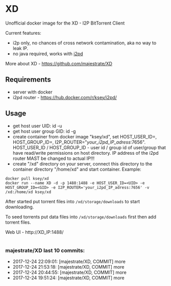 # XD
Unofficial docker image for the XD - I2P BitTorrent Client

Current features:

* i2p only, no chances of cross network contamination, aka no way to leak IP.
* no java required, works with [i2pd](https://github.com/purplei2p/i2pd)

More about XD - https://github.com/majestrate/XD

## Requirements

* server with docker
* i2pd router - https://hub.docker.com/r/ksey/i2pd/

## Usage

* get host user UID: id -u <username>
* get host user group GID: id -g <username>
* create container from docker image "ksey/xd", set HOST_USER_ID=<UID>, HOST_GROUP_ID=<GID>, I2P_ROUTER="*your_i2pd_IP_adress*:7656".
  HOST_USER_ID / HOST_GROUP_ID - user id / group id of user/group that have read/write permissions on host directory.
  IP address of the i2pd router MAST be changed to actual IP!!!
* create "/xd" directory on your server, connect this directory to the container directory "/home/xd" and start container.
  Example:
```
docker pull ksey/xd
docker run --name XD -d -p 1488:1488 -e HOST_USER_ID=<UID> -e HOST_GROUP_ID=<GID> -e I2P_ROUTER='your_i2pd_IP_adress:7656' -v /xd:/home/xd ksey/xd
```

After started put torrent files into `/xd/storage/downloads` to start downloading.

To seed torrents put data files into `/xd/storage/downloads` first then add torrent files.

Web UI - http://XD_IP:1488/

# #
### majestrate/XD last 10 commits:
* 2017-12-24 22:09:01: [majestrate/XD, COMMIT] more
* 2017-12-24 21:53:18: [majestrate/XD, COMMIT] more
* 2017-12-24 20:44:55: [majestrate/XD, COMMIT] more
* 2017-12-24 19:51:24: [majestrate/XD, COMMIT] more

